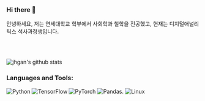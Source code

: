### Hi there 👋

안녕하세요, 저는 연세대학교 학부에서 사회학과 철학을 전공했고, 현재는 디지털애널리틱스 석사과정생입니다.


</br>
</br>

![jhgan's github stats](https://github-readme-stats.vercel.app/api?username=jhgan00)



### Languages and Tools:

![Python](https://img.shields.io/badge/python-3670A0?style=for-the-badge&logo=python&logoColor=ffdd54)
![TensorFlow](https://img.shields.io/badge/TensorFlow-3670A0.svg?&style=for-the-badge&logo=TensorFlow&logoColor=white)
![PyTorch](https://img.shields.io/badge/PyTorch-%23EE4C2C.svg?style=for-the-badge&logo=PyTorch&logoColor=white)
![Pandas](https://img.shields.io/badge/pandas-171515.svg?style=for-the-badge&logo=pandas&logoColor=white).
![Linux](https://img.shields.io/badge/Linux-3a3535.svg?style=for-the-badge&logo=linux&logoColor=FCC624)   
